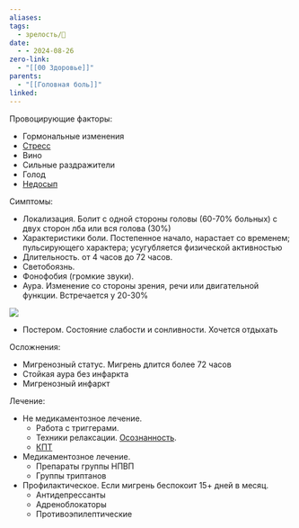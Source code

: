 ```yaml
---
aliases: 
tags:
  - зрелость/🌱
date:
  - - 2024-08-26
zero-link:
  - "[[00 Здоровье]]"
parents:
  - "[[Головная боль]]"
linked:
---
```

Провоцирующие факторы:
- Гормональные изменения
- [Стресс](Стресс.md)
- Вино
- Сильные раздражители
- Голод
- [Недосып](Недосып.md)

Симптомы:
- Локализация. Болит с одной стороны головы (60-70% больных) с двух сторон лба или вся голова (30%)
- Характеристики боли. Постепенное начало, нарастает со временем; пульсирующего характера; усугубляется физической активностью
- Длительность. от 4 часов до 72 часов.
- Светобоязнь. 
- Фонофобия (громкие звуки).
- Аура. Изменение со стороны зрения, речи или двигательной функции. Встречается у 20-30%

![](Pasted%20image%2020240826223116.png)

- Постером. Состояние слабости и сонливности. Хочется отдыхать

Осложнения:
- Мигренозный статус. Мигрень длится более 72 часов
- Стойкая аура без инфаркта
- Мигренозный инфаркт

Лечение:
- Не медикаментозное лечение.
	- Работа с триггерами.
	- Техники релаксации. [Осознанность](Осознанность.md).
	- [КПТ](Когнетивно-поведенческая%20теропия.md)
- Медикаментозное лечение.
	- Препараты группы НПВП
	- Группы триптанов
- Профилактическое. Если мигрень беспокоит 15+ дней в месяц.
	- Антидепрессанты
	- Адреноблокаторы
	- Противоэпилептические